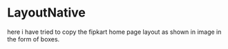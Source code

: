 # LayoutNative

here i have tried to copy the fipkart home page layout as shown in image in the form of boxes.
